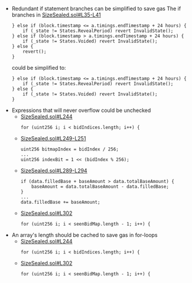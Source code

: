 * Redundant if statement branches can be simplified to save gas
  The if branches in [SizeSealed.sol#L35-L41](https://github.com/code-423n4/2022-11-size/blob/706a77e585d0852eae6ba0dca73dc73eb37f8fb6/src/SizeSealed.sol#L35-L41)
    ```
    } else if (block.timestamp <= a.timings.endTimestamp + 24 hours) {
        if (_state != States.RevealPeriod) revert InvalidState();
    } else if (block.timestamp > a.timings.endTimestamp + 24 hours) {
        if (_state != States.Voided) revert InvalidState();
    } else {
        revert();
    }
    ```
  could be simplified to:
    ```
    } else if (block.timestamp <= a.timings.endTimestamp + 24 hours) {
        if (_state != States.RevealPeriod) revert InvalidState();
    } else {
        if (_state != States.Voided) revert InvalidState();
    }
    ```
* Expressions that will never overflow could be unchecked
  - [SizeSealed.sol#L244](https://github.com/code-423n4/2022-11-size/blob/main/src/SizeSealed.sol#L244)
    ```
    for (uint256 i; i < bidIndices.length; i++) {
    ```
  - [SizeSealed.sol#L249-L251](https://github.com/code-423n4/2022-11-size/blob/79aa9c01987e57a760521acecfe81b28eab3b313/src/SizeSealed.sol#L249-L251)
    ```
    uint256 bitmapIndex = bidIndex / 256;
    ...
    uint256 indexBit = 1 << (bidIndex % 256);
    ```
  - [SizeSealed.sol#L289-L294](https://github.com/code-423n4/2022-11-size/blob/79aa9c01987e57a760521acecfe81b28eab3b313/src/SizeSealed.sol#L289-L294)
    ```
    if (data.filledBase + baseAmount > data.totalBaseAmount) {
        baseAmount = data.totalBaseAmount - data.filledBase;
    }
    ...
    data.filledBase += baseAmount;
    ```
  - [SizeSealed.sol#L302](https://github.com/code-423n4/2022-11-size/blob/79aa9c01987e57a760521acecfe81b28eab3b313/src/SizeSealed.sol#L302)
    ```
    for (uint256 i; i < seenBidMap.length - 1; i++) {
    ```
* An array's length should be cached to save gas in for-loops
  - [SizeSealed.sol#L244](https://github.com/code-423n4/2022-11-size/blob/79aa9c01987e57a760521acecfe81b28eab3b313/src/SizeSealed.sol#L244)
    ```
    for (uint256 i; i < bidIndices.length; i++) {
    ```
  - [SizeSealed.sol#L302](https://github.com/code-423n4/2022-11-size/blob/79aa9c01987e57a760521acecfe81b28eab3b313/src/SizeSealed.sol#L302)
    ```
    for (uint256 i; i < seenBidMap.length - 1; i++) {
    ```
